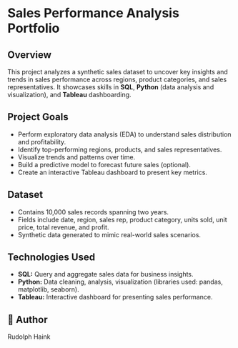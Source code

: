 # Sales Performance Analysis Portfolio

## Overview
This project analyzes a synthetic sales dataset to uncover key insights and trends in sales performance across regions, product categories, and sales representatives. It showcases skills in **SQL**, **Python** (data analysis and visualization), and **Tableau** dashboarding.

## Project Goals
- Perform exploratory data analysis (EDA) to understand sales distribution and profitability.
- Identify top-performing regions, products, and sales representatives.
- Visualize trends and patterns over time.
- Build a predictive model to forecast future sales (optional).
- Create an interactive Tableau dashboard to present key metrics.

## Dataset
- Contains 10,000 sales records spanning two years.
- Fields include date, region, sales rep, product category, units sold, unit price, total revenue, and profit.
- Synthetic data generated to mimic real-world sales scenarios.

## Technologies Used
- **SQL:** Query and aggregate sales data for business insights.
- **Python:** Data cleaning, analysis, visualization (libraries used: pandas, matplotlib, seaborn).
- **Tableau:** Interactive dashboard for presenting sales performance.

## 👤 Author

Rudolph Haink
